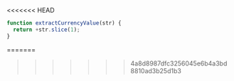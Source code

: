 <<<<<<< HEAD
```js run
function extractCurrencyValue(str) {
  return +str.slice(1);
}
```
=======
>>>>>>> 4a8d8987dfc3256045e6b4a3bd8810ad3b25d1b3
